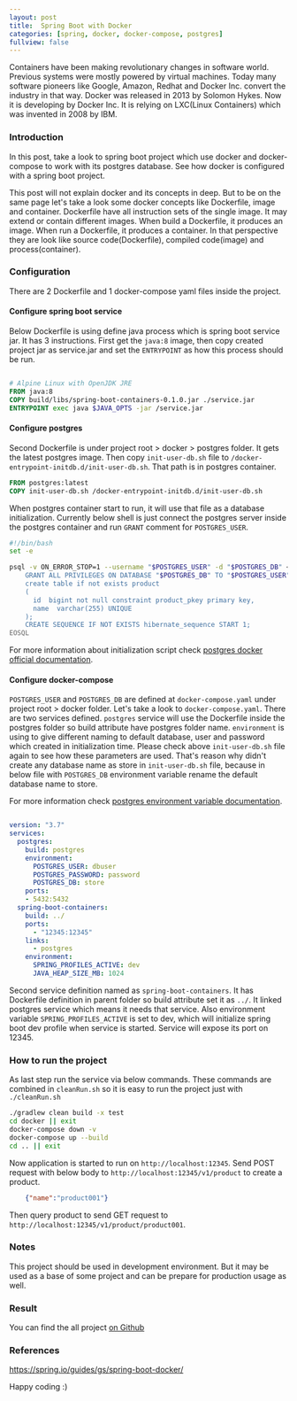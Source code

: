 ```yaml
---
layout: post
title:  Spring Boot with Docker
categories: [spring, docker, docker-compose, postgres]
fullview: false
---
```


Containers have been making revolutionary changes in software world. Previous systems were mostly powered by virtual
machines. Today many software pioneers like Google, Amazon, Redhat and Docker Inc. convert the industry in that way. 
Docker was released in 2013 by Solomon Hykes. Now it is developing by Docker Inc. It is relying on LXC(Linux Containers) which was invented
in 2008 by IBM.  

### Introduction

In  this post, take a look to spring boot project which use docker and docker-compose to work with its postgres
database. See how docker is configured with a spring boot project. 

This post will not explain docker and its concepts in deep. But to be on the same page let's take a look some docker
concepts like Dockerfile, image and container. Dockerfile have all instruction sets of the single image. It may 
extend or contain different images. When build a Dockerfile, it produces an image. When run a Dockerfile, it produces
a container. In that perspective they are look like source code(Dockerfile), compiled code(image) and process(container).   

### Configuration  

There are 2 Dockerfile and 1 docker-compose yaml files inside the project. 


#### Configure spring boot service 

Below Dockerfile is using define java process which is spring boot service jar. It has 3 instructions. First get the ```java:8``` image, then copy created
project jar as service.jar and set the ```ENTRYPOINT``` as how this process should be run.  

```Dockerfile

# Alpine Linux with OpenJDK JRE
FROM java:8
COPY build/libs/spring-boot-containers-0.1.0.jar ./service.jar
ENTRYPOINT exec java $JAVA_OPTS -jar /service.jar

```

#### Configure postgres

Second Dockerfile is under project root > docker > postgres folder. It gets the latest postgres image. Then copy
```init-user-db.sh``` file to ```/docker-entrypoint-initdb.d/init-user-db.sh```. That path is in postgres container.

```Dockerfile
FROM postgres:latest
COPY init-user-db.sh /docker-entrypoint-initdb.d/init-user-db.sh
```

When postgres container start to run, it will use that file as a database initialization. Currently below shell is just
connect the postgres server inside the postgres container and run ```GRANT``` comment for ```POSTGRES_USER```. 


```bash
#!/bin/bash
set -e

psql -v ON_ERROR_STOP=1 --username "$POSTGRES_USER" -d "$POSTGRES_DB" <<-EOSQL
    GRANT ALL PRIVILEGES ON DATABASE "$POSTGRES_DB" TO "$POSTGRES_USER";
    create table if not exists product
    (
      id  bigint not null constraint product_pkey primary key,
      name  varchar(255) UNIQUE
    );
    CREATE SEQUENCE IF NOT EXISTS hibernate_sequence START 1;
EOSQL

```
   
For more information about initialization script check [postgres docker official documentation](https://docs.docker.com/samples/library/postgres/#initialization-scripts).

#### Configure docker-compose


```POSTGRES_USER``` and ```POSTGRES_DB``` are defined at ```docker-compose.yaml``` under project root > docker folder.
Let's take a look to ```docker-compose.yaml```. There are two services defined. ```postgres``` service will use the Dockerfile
inside the postgres folder so build attribute have postgres folder name. ```environment``` is using to give different
naming to default database, user and password which created in initialization time. Please check above  ```init-user-db.sh``` file
again to see how these parameters are used. That's reason why didn't create any database name as store in ```init-user-db.sh``` file,
because in below file with ```POSTGRES_DB``` environment variable rename the default database name to store.

For more information check [postgres environment variable documentation](https://hub.docker.com/_/postgres). 
 

```yaml

version: "3.7"
services:
  postgres:
    build: postgres
    environment:
      POSTGRES_USER: dbuser
      POSTGRES_PASSWORD: password
      POSTGRES_DB: store
    ports:
    - 5432:5432
  spring-boot-containers:
    build: ../
    ports:
      - "12345:12345"
    links:
      - postgres
    environment:
      SPRING_PROFILES_ACTIVE: dev
      JAVA_HEAP_SIZE_MB: 1024

```
Second service definition named as ```spring-boot-containers```. It has Dockerfile definition in parent folder so
build attribute set it as ```../```. It linked postgres service which means it needs that service. Also environment variable
```SPRING_PROFILES_ACTIVE``` is set to dev, which will initialize spring boot dev profile when service is started. Service will expose its
 port on 12345.


### How to run the project

As last step run the service via below commands. These commands are combined in ```cleanRun.sh``` so it is easy to
run the project just with ```./cleanRun.sh```

```bash
./gradlew clean build -x test
cd docker || exit
docker-compose down -v
docker-compose up --build
cd .. || exit
```

Now application is started to run on ```http://localhost:12345```. Send POST request with below body to 
```http://localhost:12345/v1/product``` to create a product.

```json
    {"name":"product001"}
```

Then query product to send GET request to ```http://localhost:12345/v1/product/product001```. 

### Notes

This project should be used in development environment. But it may be used as a base of some project and can be prepare for
production usage as well.


### Result


You can find the all project [on Github](https://github.com/muzir/softwareLabs/tree/master/spring-boot-containers)


### References

https://spring.io/guides/gs/spring-boot-docker/

Happy coding :) 

